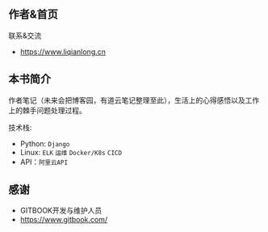 ## 作者&首页

联系&交流
- https://www.liqianlong.cn

## 本书简介

作者笔记（未来会把博客园，有道云笔记整理至此），生活上的心得感悟以及工作上的棘手问题处理过程。

技术栈:

- Python: `Django` 
- Linux: `ELK` `运维` `Docker/K8s` `CICD`
- API：`阿里云API`

## 感谢

- GITBOOK开发与维护人员
- https://www.gitbook.com/